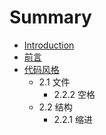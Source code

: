# Summary

* [Introduction](README.md)
* [前言](chapter1.md)
* [代码风格](dai_ma_feng_ge.md)
   * 2.1 文件
       * 2.2.2 空格
   * 2.2 结构
       * 2.2.1 缩进

